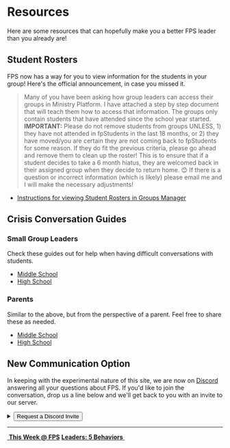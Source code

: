 # Resources  
Here are some resources that can hopefully make you a better FPS leader than you already are!  

## Student Rosters  
FPS now has a way for you to view information for the students in your group! Here's the official announcement, in case you missed it.  
> Many of you have been asking how group leaders can access their groups in Ministry Platform. I have attached a step by step document that will teach them how to access that information. The groups only contain students that have attended since the school year started. **IMPORTANT:** Please do not remove students from groups UNLESS, 1) they have not attended in fpStudents in the last 18 months, or 2) they have moved/you are certain they are not coming back to fpStudents for some reason. If they do fit the previous criteria, please go ahead and remove them to clean up the roster! This is to ensure that if a student decides to take a 6 month hiatus, they are welcomed back in their assigned group when they decide to return home. 😊  If there is a question or incorrect information (which is likely) please email me and I will make the necessary adjustments!  

- [Instructions for viewing Student Rosters in Groups Manager](groups-manager.pdf)  

## Crisis Conversation Guides  

### Small Group Leaders  
Check these guides out for help when having difficult conversations with students.  

- [Middle School](crisis-ms.pdf)  
- [High School](crisis-hs.pdf)  

### Parents  
Similar to the above, but from the perspective of a parent. Feel free to share these as needed.  

- [Middle School](crisis-ms-parents.pdf)  
- [High School](crisis-hs-parents.pdf)  

## New Communication Option  
In keeping with the experimental nature of this site, we are now on [Discord](https://discordapp.com) answering all your questions about FPS. If you'd like to join the conversation, drop us a line below and we'll get back to you with an invite to our server.  

<details>
  <summary><button type="button" class="btn btn-default btn-sm">Request a Discord Invite</button></summary>
  <form name="Discord-Request" netlify>
  	<br>Name: <input type="text" name="Leader"><br><br>
    I lead
    <select name="Grade">
      <option value="6th Grade">6th</option>
      <option value="7th Grade">7th</option>
      <option value="8th Grade">8th</option>
      <option value="9th Grade">9th</option>
      <option value="10th Grade">10th</option>
      <option value="11th Grade">11th</option>
      <option value="12th Grade">12th</option>
    </select>
    Grade
    <select name="Gender">
      <option value="Guys">Guys</option>
      <option value="Gals">Gals</option>
    </select><br><br>
    Send my invite via...<br>
    <input type="radio" name="SendBy" value="Email"> Email: <input type="email" name="Address"><br>
    <input type="radio" name="SendBy" value="Text"> Text Message: <input type="tel" name="Number" pattern="[0-9]{3}-[0-9]{3}-[0-9]{4}"> <i>Format: 123-456-7890</i><br><br>
    <div netlify-recaptcha></div><br>
    <button type="submit">Send Request Now</button>
  </form>
</details>  

<!--End of Markdown Content-->
<script src="scripts.js"></script>

<!--Bottom Page Nav Buttons-->
<hr>
<a class="btn btn-default btn-sm" href="/" role="button"><i class="fa fa-arrow-left"></i>&nbsp;<b>This Week @ FPS</b></a>
<a class="btn btn-default btn-sm" href="/leaders" role="button"><b>Leaders: 5 Behaviors</b>&nbsp;<i class="fa fa-arrow-right"></i></a>
